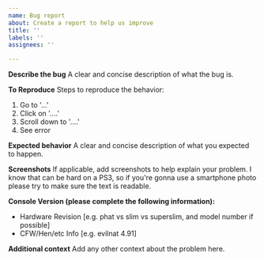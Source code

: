 ```yaml
---
name: Bug report
about: Create a report to help us improve
title: ''
labels: ''
assignees: ''

---
```


**Describe the bug**
A clear and concise description of what the bug is.

**To Reproduce**
Steps to reproduce the behavior:
1. Go to '...'
2. Click on '....'
3. Scroll down to '....'
4. See error

**Expected behavior**
A clear and concise description of what you expected to happen.

**Screenshots**
If applicable, add screenshots to help explain your problem. I know that can be hard on a PS3, so if you're gonna use a smartphone photo please try to make sure the text is readable.

**Console Version (please complete the following information):**
 - Hardware Revision [e.g. phat vs slim vs superslim, and model number if possible]
 - CFW/Hen/etc Info [e.g. evilnat 4.91]


**Additional context**
Add any other context about the problem here.
